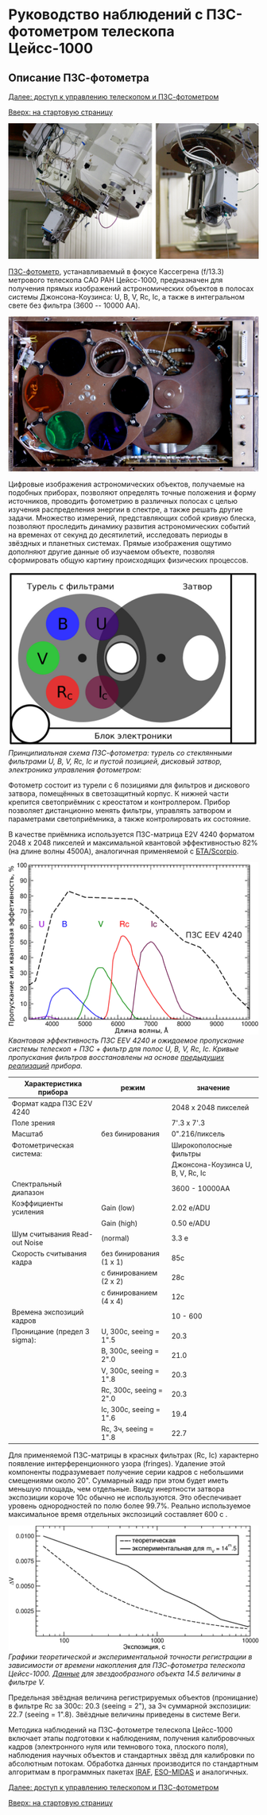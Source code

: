 # Руководство наблюдений с ПЗС-фотометром телескопа Цейсс-1000

## Описание ПЗС-фотометра

[Далее: доступ к управлению телескопом и ПЗС-фотометром](Access.md)

[Вверх: на стартовую страницу](index.md)

![Общий вид ПЗС-фотометра в фокусе Кассегрена телескопа Цейсс-1000](pic/z1000ph.jpg "Общий вид ПЗС-фотометра в фокусе Кассегрена телескопа Цейсс-1000.")


[ПЗС-фотометр][CCDphot], устанавливаемый в фокусе Кассегрена (f/13.3) метрового телескопа САО РАН Цейсс-1000, 
предназначен для получения прямых изображений астрономических объектов в полосах системы 
Джонсона-Коузинса: U, B, V, Rc, Ic, а также в интегральном свете без фильтра (3600 -- 10000 AA). 

![Фотометр со снятой крышкой](pic/Phot_inside.jpg)


Цифровые изображения астрономических объектов, получаемые на подобных приборах, 
позволяют определять точные положения и форму источников, проводить фотометрию в различных полосах с целью изучения 
распределения энергии в спектре, а также решать другие задачи. 
Множество измерений, представляющих собой кривую блеска, 
позволяют проследить динамику развития астрономических событий на временах от секунд до десятилетий, 
исследовать периоды в звёздных и планетных системах. 
Прямые изображения ощутимо дополняют другие данные об изучаемом объекте, 
позволяя сформировать общую картину происходящих физических процессов.


![Принципиальная схема ПЗС-фотометра](pic/phot_sch_ru.jpg)
*Принципиальная схема ПЗС-фотометра: турель со стеклянными фильтрами U, B, V, Rc, Ic и пустой позицией, дисковый затвор, электроника управления фотометром:*


Фотометр состоит из турели с 6 позициями для фильтров и дискового затвора, 
помещённых в светозащитный корпус. 
К нижней части крепится светоприёмник с креостатом и контроллером. 
Прибор позволяет дистанционно менять фильтры, управлять затвором и параметрами светоприёмника, 
а также контролировать их состояние. 


В качестве приёмника используется ПЗС-матрица E2V 4240 форматом 2048 х 2048  пикселей 
и максимальной квантовой эффективностью 82% (на длине волны 4500A), аналогичная применяемой с [БТА/Scorpio][SCORPIO]. 

![Квантовая эффективность ПЗС и ожидаемое пропускание системы телескоп + ПЗС + фильтр](pic/filters_EEV4240ru.jpg)
*Квантовая эффективность ПЗС EEV 4240 и ожидаемое пропускание системы телескоп  + ПЗС + фильтр для полос U, B, V, Rc, Ic.*
*Кривые пропускания фильтров восстановлены на основе [предыдущих][oldphotBTA] [реализаций][oldphotZeiss] прибора.*


| Характеристика прибора                  |  режим                         |   значение                           |
| --- | --- | --- |
| Формат кадра ПЗС E2V 4240               |                                |   2048 x 2048 пикселей               |
| Поле зрения                             |                                |   7'.3 x 7'.3                        |
| Масштаб                                 |  без бинирования               |   0".216/пиксель                     |
| Фотометрическая система:                |                                |   Широкополосные фильтры             |
|                                         |                                |   Джонсона-Коузинса U, B, V, Rc, Ic  |
| Спектральный диапазон                   |                                |   3600 - 10000AA                     |
| Коэффициенты усиления                   |  Gain (low)                    |   2.02 e/ADU                         |
|                                         |  Gain (high)                   |   0.50 e/ADU                         |
| Шум считывания Read-out Noise           |  (normal)                      |   3.3 e                              |
| Скорость считывания кадра               |  без бинирования (1 x 1)       |   85с                                |
|                                         |  с бинированием (2 x 2)        |   28с                                |
|                                         |  с бинированием (4 x 4)        |   12с                                |
| Времена экспозиций кадров               |                                |   10 - 600                           |
| Проницание (предел 3 sigma):            |  U, 300с,  seeing = 1".5       |  20.3                                |
|                                         |  B, 300с,  seeing = 2".0       |  21.0                                |
|                                         |  V, 300с,  seeing = 1".8       |  20.3                                |
|                                         |  Rc, 300с, seeing = 2".0       |  20.3                                |
|                                         |  Ic, 300с, seeing = 1".6       |  19.4                                |
|                                         |  Rc, 3ч,  seeing  = 1".8       |  22.7                                |


Для применяемой ПЗС-матрицы в красных фильтрах (Rc, Ic) характерно появление интерференционного узора 
(fringes). Удаление этой компоненты подразумевает получение серии кадров с небольшими смещениями 
около 20". Суммарный кадр при этом будет иметь меньшую площадь, чем отдельные. 
Ввиду инертности затвора экспозиции короче 10с обычно не используются. 
Это обеспечивает уровень однородностей по полю более 99.7%. 
Реально используемое максимальное время отдельных экспозиций составляет 600 с . 


![Графики теоретической и экспериментальной точности регистрации](/pic/R4.jpg)
*Графики теоретической и экспериментальной точности регистрации в зависимости от времени накопления* 
*для ПЗС-фотометра телескопа Цейсс-1000. [Данные][Valeev] для звездообразного объекта 14.5 величины в фильтре V.*

Предельная звёздная величина регистрируемых объектов (проницание) в фильтре Rc за 300с: 
20.3 (seeing = 2"), за 3ч суммарной экспозиции: 22.7 (seeing = 1".8). 
Звёздные величины приведены в системе Веги.


Методика наблюдений на ПЗС-фотометре телескопа Цейсс-1000 включает этапы 
подготовки к наблюдениям, получения калибровочных кадров 
(электронного нуля или темнового тока, плоского поля), наблюдения научных объектов 
и стандартных звёзд для калибровки по абсолютным потокам. 
Обработка данных производится по стандартным алгоритмам в программных пакетах 
[IRAF](http://iraf.noao.edu/), [ESO-MIDAS](http://www.eso.org/sci/software/esomidas/) и аналогичных.





[Далее: доступ к управлению телескопом и ПЗС-фотометром](Access.md)

[Вверх: на стартовую страницу](index.md)


[CCDphot]: https://www.sao.ru/Doc-k8/Telescopes/small/CCD/ "Информация на страничке прибора"

[oldphotBTA]: https://github.com/mosksao/z1000_CCDphot/blob/main/add/238_CCDph_BTA_Kaisin_etal.pdf "Кайсин С. С., Копылов А. И., Князев А. Ю.,  Шергин В. С., ПЗС-фотометр для прямых снимков в первичном фокусе 6-метрового телескопа, Отчёт САО №238, 1995."

[oldphotZeiss]: https://github.com/mosksao/z1000_CCDphot/blob/main/add/231_CCDph_z1000_Zinkovskij_etal.pdf "Зиньковский В. В., Кайсин С. С., Копылов А. И., Левитан Б. И., Неизвестный С. И., Тихонов Н. А., ПЗС-фотометр телескопа Цейсс-1000, Отчёт САО №231, 1994."


[SCORPIO]: https://www.sao.ru/hq/lon/SCORPIO/scorpio.html "Афанасьев В. Л., Моисеев А. В. Универсальный редуктов светосилы Scorpio. Руководство пользователя."

[Valeev]: https://www.sao.ru/Doc-k8/Science/Public/Bulletin/Vol70/N3/ASPB336.pdf "Валеев А. Ф., Антонюк К. А., Пить Н. В., Соловьев В. Я., Бурлакова Т. Е. и др.,  
Обнаружение регулярной малоамплитудной фотометрической переменности магнитного белого карлика WD0009+501. О возможности фотометрического исследования экзопланет  
на базе телескопов метрового класса Специальной и Крымской астрофизических обсерваторий., Астрофизический Бюллетень, 70, 336, 2015."

[SCORPIOman]: www.sao.ru/hq/lon/SCORPIO/manuals/scorpio_manual_2013.pdf "Приложение С руководства для Scorpio-I  (стр. 61 - 62), подготовленное Т. А. Фатхуллиным"



